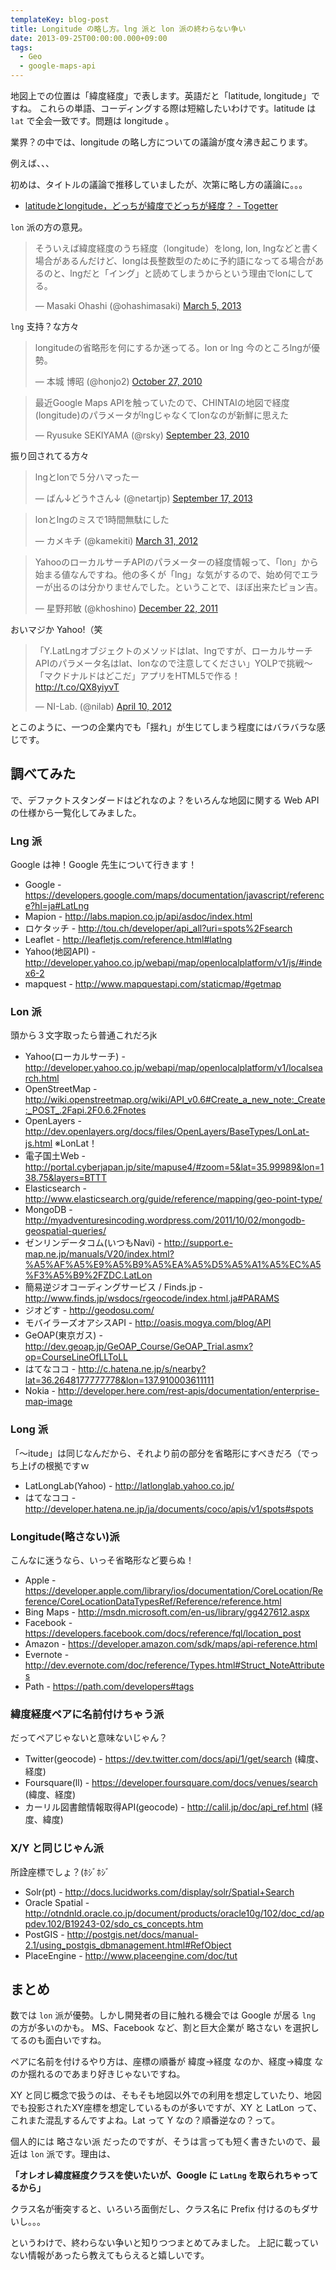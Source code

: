 ```yaml
---
templateKey: blog-post
title: Longitude の略し方。lng 派と lon 派の終わらない争い
date: 2013-09-25T00:00:00.000+09:00
tags:
  - Geo
  - google-maps-api
---
```

地図上での位置は「緯度経度」で表します。英語だと「latitude, longitude」ですね。
これらの単語、コーディングする際は短縮したいわけです。latitude は ``lat`` で全会一致です。問題は longitude 。
<!--more-->
業界？の中では、longitude の略し方についての議論が度々沸き起こります。

例えば、、、

初めは、タイトルの議論で推移していましたが、次第に略し方の議論に。。。


* [latitudeとlongitude，どっちが緯度でどっちが経度？ - Togetter](http://togetter.com/li/85864)

``lon`` 派の方の意見。

<blockquote class="twitter-tweet"><p>そういえば緯度経度のうち経度（longitude）をlong, lon, lngなどと書く場合があるんだけど、longは長整数型のために予約語になってる場合があるのと、lngだと「イング」と読めてしまうからという理由でlonにしてる。</p>&mdash; Masaki Ohashi (@ohashimasaki) <a href="https://twitter.com/ohashimasaki/statuses/308895891308294144">March 5, 2013</a></blockquote>
<script async src="//platform.twitter.com/widgets.js" charset="utf-8"></script>

``lng`` 支持？な方々

<blockquote class="twitter-tweet"><p>longitudeの省略形を何にするか迷ってる。lon or lng 今のところlngが優勢。</p>&mdash; 本城 博昭 (@honjo2) <a href="https://twitter.com/honjo2/statuses/28848028079">October 27, 2010</a></blockquote>
<script async src="//platform.twitter.com/widgets.js" charset="utf-8"></script>

<blockquote class="twitter-tweet"><p>最近Google Maps APIを触っていたので、CHINTAIの地図で経度(longitude)のパラメータがlngじゃなくてlonなのが新鮮に思えた</p>&mdash; Ryusuke SEKIYAMA (@rsky) <a href="https://twitter.com/rsky/statuses/25312333134">September 23, 2010</a></blockquote>
<script async src="//platform.twitter.com/widgets.js" charset="utf-8"></script>

振り回されてる方々

<blockquote class="twitter-tweet"><p>lngとlonで５分ハマったー</p>&mdash; ばん↓どう↑さん↓ (@netartjp) <a href="https://twitter.com/netartjp/statuses/379923672632266752">September 17, 2013</a></blockquote>
<script async src="//platform.twitter.com/widgets.js" charset="utf-8"></script>

<blockquote class="twitter-tweet"><p>lonとlngのミスで1時間無駄にした</p>&mdash; カメキチ (@kamekiti) <a href="https://twitter.com/kamekiti/statuses/186149216492589056">March 31, 2012</a></blockquote>
<script async src="//platform.twitter.com/widgets.js" charset="utf-8"></script>

<blockquote class="twitter-tweet"><p>YahooのローカルサーチAPIのパラメーターの経度情報って、「lon」から始まる値なんですね。他の多くが「lng」な気がするので、始め何でエラーが出るのは分かりませんでした。ということで、ほぼ出来たピョン吉。</p>&mdash; 星野邦敏 (@khoshino) <a href="https://twitter.com/khoshino/statuses/149640555092131842">December 22, 2011</a></blockquote>
<script async src="//platform.twitter.com/widgets.js" charset="utf-8"></script>

おいマジか Yahoo!（笑

<blockquote class="twitter-tweet"><p>「Y.LatLngオブジェクトのメソッドはlat、lngですが、ローカルサーチAPIのパラメータ名はlat、lonなので注意してください」YOLPで挑戦～「マクドナルドはどこだ」アプリをHTML5で作る！ <a href="http://t.co/QX8yiyvT">http://t.co/QX8yiyvT</a></p>&mdash; NI-Lab. (@nilab) <a href="https://twitter.com/nilab/statuses/189537270347472896">April 10, 2012</a></blockquote>
<script async src="//platform.twitter.com/widgets.js" charset="utf-8"></script>


とこのように、一つの企業内でも「揺れ」が生じてしまう程度にはバラバラな感じです。

## 調べてみた

で、デファクトスタンダードはどれなのよ？をいろんな地図に関する Web API の仕様から一覧化してみました。

### Lng 派

Google は神！Google 先生について行きます！

* Google - https://developers.google.com/maps/documentation/javascript/reference?hl=ja#LatLng
* Mapion - http://labs.mapion.co.jp/api/asdoc/index.html
* ロケタッチ - http://tou.ch/developer/api_all?uri=spots%2Fsearch
* Leaflet - http://leafletjs.com/reference.html#latlng
* Yahoo(地図API) - http://developer.yahoo.co.jp/webapi/map/openlocalplatform/v1/js/#index6-2
* mapquest - http://www.mapquestapi.com/staticmap/#getmap

### Lon 派

頭から３文字取ったら普通これだろjk

* Yahoo(ローカルサーチ) - http://developer.yahoo.co.jp/webapi/map/openlocalplatform/v1/localsearch.html
* OpenStreetMap - http://wiki.openstreetmap.org/wiki/API_v0.6#Create_a_new_note:_Create:_POST_.2Fapi.2F0.6.2Fnotes
* OpenLayers - http://dev.openlayers.org/docs/files/OpenLayers/BaseTypes/LonLat-js.html ※LonLat！
* 電子国土Web - http://portal.cyberjapan.jp/site/mapuse4/#zoom=5&lat=35.99989&lon=138.75&layers=BTTT
* Elasticsearch - http://www.elasticsearch.org/guide/reference/mapping/geo-point-type/
* MongoDB - http://myadventuresincoding.wordpress.com/2011/10/02/mongodb-geospatial-queries/
* ゼンリンデータコム(いつもNavi) - http://support.e-map.ne.jp/manuals/V20/index.html?%A5%AF%A5%E9%A5%B9%A5%EA%A5%D5%A5%A1%A5%EC%A5%F3%A5%B9%2FZDC.LatLon
* 簡易逆ジオコーディングサービス / Finds.jp - http://www.finds.jp/wsdocs/rgeocode/index.html.ja#PARAMS
* ジオどす - http://geodosu.com/
* モバイラーズオアシスAPI - http://oasis.mogya.com/blog/API
* GeOAP(東京ガス) - http://dev.geoap.jp/GeOAP_Course/GeOAP_Trial.asmx?op=CourseLineOfLLToLL
* はてなココ - http://c.hatena.ne.jp/s/nearby?lat=36.2648177777778&lon=137.910003611111
* Nokia - http://developer.here.com/rest-apis/documentation/enterprise-map-image

### Long 派

「〜itude」は同じなんだから、それより前の部分を省略形にすべきだろ（でっち上げの根拠ですｗ

* LatLongLab(Yahoo) - http://latlonglab.yahoo.co.jp/
* はてなココ - http://developer.hatena.ne.jp/ja/documents/coco/apis/v1/spots#spots

### Longitude(略さない)派

こんなに迷うなら、いっそ省略形など要らぬ！

* Apple - https://developer.apple.com/library/ios/documentation/CoreLocation/Reference/CoreLocationDataTypesRef/Reference/reference.html
* Bing Maps - http://msdn.microsoft.com/en-us/library/gg427612.aspx
* Facebook -  https://developers.facebook.com/docs/reference/fql/location_post
* Amazon - https://developer.amazon.com/sdk/maps/api-reference.html
* Evernote - http://dev.evernote.com/doc/reference/Types.html#Struct_NoteAttributes
* Path - https://path.com/developers#tags

### 緯度経度ペアに名前付けちゃう派

だってペアじゃないと意味ないじゃん？

* Twitter(geocode) - https://dev.twitter.com/docs/api/1/get/search (緯度、経度)
* Foursquare(ll) - https://developer.foursquare.com/docs/venues/search (緯度、経度)
* カーリル図書館情報取得API(geocode) - http://calil.jp/doc/api_ref.html (経度、緯度)

### X/Y と同じじゃん派

所詮座標でしょ？(ﾎｼﾞﾎｼﾞ

* Solr(pt) - http://docs.lucidworks.com/display/solr/Spatial+Search 
* Oracle Spatial - http://otndnld.oracle.co.jp/document/products/oracle10g/102/doc_cd/appdev.102/B19243-02/sdo_cs_concepts.htm 
* PostGIS - http://postgis.net/docs/manual-2.1/using_postgis_dbmanagement.html#RefObject
* PlaceEngine - http://www.placeengine.com/doc/tut

## まとめ

数では ``lon`` 派が優勢。しかし開発者の目に触れる機会では Google が居る ``lng`` の方が多いのかも。
MS、Facebook など、割と巨大企業が 略さない を選択してるのも面白いですね。

ペアに名前を付けるやり方は、座標の順番が 緯度→経度 なのか、経度→緯度 なのか揺れるのであまり好きじゃないですね。

XY と同じ概念で扱うのは、そもそも地図以外での利用を想定していたり、地図でも投影されたXY座標を想定しているものが多いですが、XY と LatLon って、これまた混乱するんですよね。Lat って Y なの？順番逆なの？って。

個人的には 略さない派 だったのですが、そうは言っても短く書きたいので、最近は ``lon`` 派です。理由は、

**「オレオレ緯度経度クラスを使いたいが、Google に ``LatLng`` を取られちゃってるから」** 

クラス名が衝突すると、いろいろ面倒だし、クラス名に Prefix 付けるのもダサいし。。。

というわけで、終わらない争いと知りつつまとめてみました。
上記に載っていない情報があったら教えてもらえると嬉しいです。